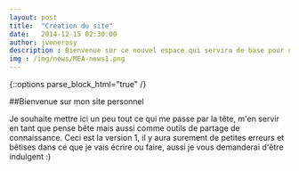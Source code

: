 ```yaml
---
layout: post
title:  "Création du site"
date:   2014-12-15 02:30:00
author: jvenerosy
description : Bienvenue sur ce nouvel espace qui servira de base pour uploader mes cours web
img : /img/news/MEA-news1.png
---
```

{::options parse_block_html="true" /}
<div>
##Bienvenue sur mon site personnel

Je souhaite mettre ici un peu tout ce qui me passe par la tête, m'en servir en tant que pense bête mais aussi comme outils de partage de connaissance.
Ceci est la version 1, il y aura surement de petites erreurs et bêtises dans ce que je vais écrire ou faire, aussi je vous demanderai d'être indulgent :)